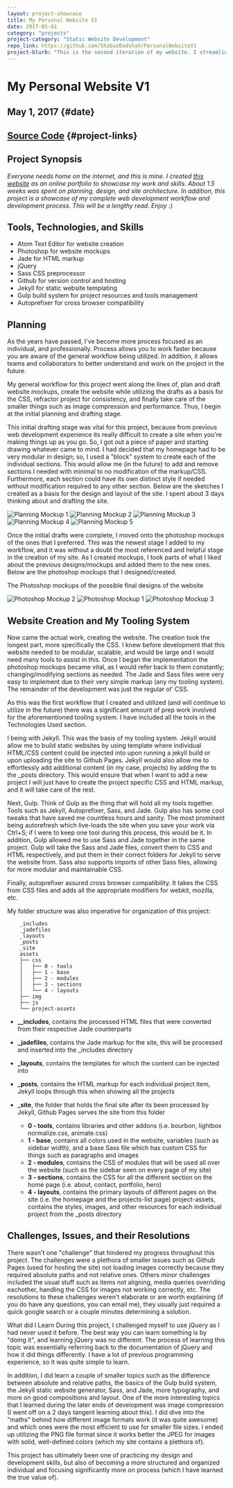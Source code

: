 ```yaml
---
layout: project-showcase
title: My Personal Website V1
date: 2017-05-01
category: "projects"
project-category: "Static Website Development"
repo_link: https://github.com/ShabazBadshah/PersonalWebsiteV1
project-blurb: "This is the second iteration of my website. I streamlined the appearance significantly and removed some redundent aspects from the previous version. This site was done completely in CSS, HTML, jQuery, and Jekyll to ultimately keep it very simple. Feel free to use it as a template if you want (some parts of it are messy)."
---
```


# My Personal Website V1

May 1, 2017 {#date}
----

[Source Code](https://github.com/ShabazBadshah/PersonalWebsiteV1) {#project-links}
----

## Project Synopsis

*Everyone needs home on the internet, and this is mine. I created [this website](http://shabazbadshah.com/PersonalWebsiteV1/) as an online portfolio to showcase my work and skills. About 1.5 weeks was spent on planning, design, and site architecture. In addition, this project is a showcase of my complete web development workflow and development process. This will be a lengthy read. Enjoy :)*

## Tools, Technologies, and Skills

- Atom Text Editor for website creation
- Photoshop for website mockups
- Jade for HTML markup
- jQuery
- Sass CSS preprocessor
- Github for version control and hosting
- Jekyll for static website templating
- Gulp build system for project resources and tools management
- Autoprefixer for cross browser compatibility

## Planning

As the years have passed, I've become more process focused as an individual, and professionally. Process allows you to work faster because you are aware of the general workflow being utilized. In addition, it allows teams and collaborators to better understand and work on the project in the future.

My general workflow for this project went along the lines of, plan and draft website mockups, create the website while utilizing the drafts as a basis for the CSS, refractor project for consistency, and finally take care of the smaller things such as image compression and performance. Thus, I begin at the initial planning and drafting stage.

This initial drafting stage was vital for this project, because from previous web development experience its really difficult to create a site when you're making things up as you go. So, I got out a piece of paper and starting drawing whatever came to mind. I had decided that my homepage had to be very modular in design; so, I used a "block" system to create each of the individual sections. This would allow me (in the future) to add and remove sections I needed with minimal to no modification of the markup/CSS. Furthermore, each section could have its own distinct style if needed without modification required to any other section. Below are the sketches I created as a basis for the design and layout of the site. I spent about 3 days thinking about and drafting the site.

![Planning Mockup 1](/assets/project-assets/my-personal-website-v1/mockup_1.png)
![Planning Mockup 2](/assets/project-assets/my-personal-website-v1/mockup_2.png)
![Planning Mockup 3](/assets/project-assets/my-personal-website-v1/mockup_3.png)
![Planning Mockup 4](/assets/project-assets/my-personal-website-v1/mockup_4.png)
![Planning Mockup 5](/assets/project-assets/my-personal-website-v1/mockup_5.png)


Once the initial drafts were complete, I moved onto the photoshop mockups of the ones that I preferred. This was the newest stage I added to my workflow, and it was without a doubt the most referenced and helpful stage in the creation of my site. As I created mockups, I took parts of what I liked about the previous designs/mockups and added them to the new ones. Below are the photoshop mockups that I designed/created.

The Photoshop mockups of the possible final designs of the website

![Photoshop Mockup 2](/assets/project-assets/my-personal-website-v1/psd_2.png)
![Photoshop Mockup 1](/assets/project-assets/my-personal-website-v1/psd_1.png)
![Photoshop Mockup 3](/assets/project-assets/my-personal-website-v1/psd_3.png)

## Website Creation and My Tooling System

Now came the actual work, creating the website. The creation took the longest part, more specifically the CSS. I knew before development that this website needed to be modular, scalable, and would be large and I would need many tools to assist in this. Once I began the implementation the photoshop mockups became vital, as I would refer back to them constantly; changing/modifying sections as needed. The Jade and Sass files were very easy to implement due to their very simple markup (any my tooling system). The remainder of the development was just the regular ol' CSS.

As this was the first workflow that I created and utilized (and will continue to utilize in the future) there was a significant amount of prep work involved for the aforementioned tooling system. I have included all the tools in the Technologies Used section.

I being with Jekyll. This was the basis of my tooling system. Jekyll would allow me to build static websites by using template where individual HTML/CSS content could be injected into upon running a jekyll build or upon uploading the site to Github Pages. Jekyll would also allow me to effortlessly add additional content (in my case, projects) by adding the to the _posts directory. This would ensure that when I want to add a new project I will just have to create the project specific CSS and HTML markup, and it will take care of the rest.

Next, Gulp. Think of Gulp as the thing that will hold all my tools together. Tools such as Jekyll, Autoprefixer, Sass, and Jade. Gulp also has some cool tweaks that have saved me countless hours and sanity. The most prominent being autorefresh which live-loads the site when you save your work via Ctrl+S; if I were to keep one tool during this process, this would be it. In addition, Gulp allowed me to use Sass and Jade together in the same project. Gulp will take the Sass and Jade files, convert them to CSS and HTML respectively, and put them in their correct folders for Jekyll to serve the website from. Sass also supports imports of other Sass files, allowing for more modular and maintainable CSS.

Finally, autoprefixer assured cross browser compatibility. It takes the CSS from CSS files and adds all the appropriate modifiers for webkit, mozilla, etc.

My folder structure was also imperative for organization of this project:

        _includes
        _jadefiles
        _layouts
        _posts
        _site
        assets
        ├── css
        │   ├── 0 - tools
        │   ├── 1 - base
        │   ├── 2 - modules
        │   ├── 3 - sections
        │   └── 4 - layouts
        ├── img
        ├── js
        └── project-assets

- **__includes**, contains the processed HTML files that were converted from their respective Jade counterparts

- **_jadefiles**, contains the Jade markup for the site, this will be processed and inserted into the _includes directory

- **_layouts**, contains the templates for which the content can be injected into

- **_posts**, contains the HTML markup for each individual project item, Jekyll loops through this when showing all the projects

- **_site**, the folder that holds the final site after its been processed by Jekyll, Github Pages serves the site from this folder
  - **0 - tools**, contains libraries and other addons (i.e. bourbon, lightbox normalize.css, animate.css)
  - **1 - base**, contains all colors used in the website, variables (such as sidebar width), and a base Sass file which has custom CSS for things such as paragraphs and images
  - **2 - modules**, contains the CSS of modules that will be used all over the website (such as the sidebar seen on every page of my site)
  - **3 - sections**, contains the CSS for all the different section on the home page (i.e. about, contact, portfolio, hero)
  - **4 - layouts**, contains the primary layouts of different pages on the site (i.e. the homepage and the projects-list page) project-assets, contains the styles, images, and other resources for each individual project from the _posts directory

## Challenges, Issues, and their Resolutions

There wasn't one "challenge" that hindered my progress throughout this project. The challenges were a plethora of smaller issues such as Github Pages (used for hosting the site) not loading images correctly because they required absolute paths and not relative ones. Others minor challenges included the usual stuff such as items not aligning, media queries overriding eachother, handling the CSS for images not working correctly, etc. The resolutions to these challenges weren't elaborate or are worth explaining (if you do have any questions, you can email me), they usually just required a quick google search or a couple minutes determining a solution.

What did I Learn
During this project, I challenged myself to use jQuery as I had never used it before. The best way you can learn something is by "doing it", and learning jQuery was no different. The process of learning this topic was essentially referring back to the documentation of jQuery and how it did things differently. I have a lot of previous programming experience, so it was quite simple to learn.

In addition, I did learn a couple of smaller topics such as the difference between absolute and relative paths, the basics of the Gulp build system, the Jekyll static website generator, Sass, and Jade, more typography, and more on good compositions and layout. One of the more interesting topics that I learned during the later ends of development was image compression (I went off on a 2 days tangent learning about this). I did dive into the "maths" behind how different image formats work (it was quite awesome) and which ones were the most efficient to use for smaller file sizes. I ended up utilizing the PNG file format since it works better the JPEG for images with solid, well-defined colors (which my site contains a plethora of).

This project has ultimately been one of practicing my design and development skills, but also of becoming a more structured and organized individual and focusing significantly more on process (which I have learned the true value of).